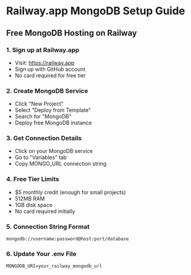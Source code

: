 # Railway.app MongoDB Setup Guide

## Free MongoDB Hosting on Railway

### 1. Sign up at Railway.app

- Visit: <https://railway.app>
- Sign up with GitHub account
- No card required for free tier

### 2. Create MongoDB Service

- Click "New Project"
- Select "Deploy from Template"
- Search for "MongoDB"
- Deploy free MongoDB instance

### 3. Get Connection Details

- Click on your MongoDB service
- Go to "Variables" tab
- Copy MONGO_URL connection string

### 4. Free Tier Limits

- $5 monthly credit (enough for small projects)
- 512MB RAM
- 1GB disk space
- No card required initially

### 5. Connection String Format

```text
mongodb://username:password@host:port/database
```

### 6. Update Your .env File

```env
MONGODB_URI=your_railway_mongodb_url
``` 
 